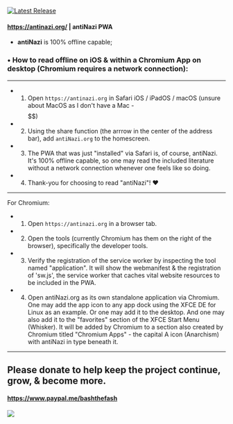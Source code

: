 [![Latest Release](https://gitlab.com/antinazi/org/-/badges/release.svg)](https://gitlab.com/antinazi/org/-/releases)

#### https://antinazi.org/ | antiNazi PWA

- **antiNazi** is 100% offline capable;

### • How to read offline on iOS & within a Chromium App on desktop (Chromium requires a network connection):

***

 - 1) Open `https://antinazi.org` in Safari iOS / iPadOS / macOS (unsure about MacOS as I don't have a Mac - $$$$$$)
 - 2) Using the share function (the arrrow in the center of the address bar), add `antiNazi.org` to the homescreen.
 - 3) The PWA that was just "installed" via Safari is, of course, antiNazi. It's 100% offline capable, so one may read the included literature without a network connection whenever one feels like so doing.

 - 4) Thank-you for choosing to read "antiNazi"! ♥️

***

For Chromium:

- 1) Open `https://antinazi.org` in a browser tab.
- 2) Open the tools (currently Chromium has them on the right of the browser), specifically the developer tools.
- 3) Verify the registration of the service worker by inspecting the tool named "application". It will show the webmanifest & the registration of 'sw.js', the service worker that caches vital website resources to be included in the PWA.
- 4) Open antiNazi.org as its own standalone application via Chromium. One may add the app icon to any app dock using the XFCE DE for Linux as an example. Or one may add it to the desktop. And one may also add it to the "favorites" section of the XFCE Start Menu (Whisker). It will be added by Chromium to a section also created by Chromium titled "Chromium Apps" - the capital A icon (Anarchism) with antiNazi in type beneath it.

***

## Please donate to help keep the project continue, grow, & become more.

#### https://www.paypal.me/bashthefash

![](https://raw.githubusercontent.com/FuckNazis/antiNazi.org/main/res/1024.png?token=GHSAT0AAAAAABXE5Z5YL3JEE6RF65B3FQEEYXGH7SA)
